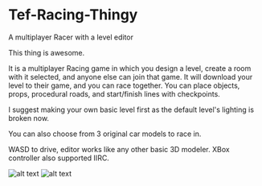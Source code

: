 # Tef-Racing-Thingy
A multiplayer Racer with a level editor

This thing is awesome.

It is a multiplayer Racing game in which you design a level, create a room with it selected, and anyone else can join that game. It will download your level to their game, and you can race together.
You can place objects, props, procedural roads, and start/finish lines with checkpoints.

I suggest making your own basic level first as the default level's lighting is broken now.

You can also choose from 3 original car models to race in.

WASD to drive, editor works like any other basic 3D modeler. XBox controller also supported IIRC.

![alt text](https://i.imgur.com/va882V0.png)
![alt text](https://i.imgur.com/YKCMkU5.png)
